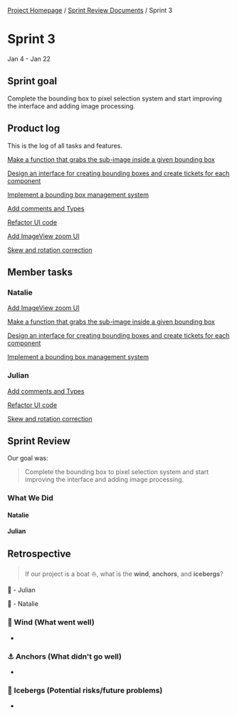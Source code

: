 [Project Homepage](../README.md) / [Sprint Review Documents](README.md) / Sprint 3

# Sprint 3
Jan 4 - Jan 22


## Sprint goal

Complete the bounding box to pixel selection system and start improving the interface and adding image processing.


## Product log

This is the log of all tasks and features. 

[Make a function that grabs the sub-image inside a given bounding box](https://www.notion.so/Make-a-function-that-grabs-the-sub-image-inside-a-given-bounding-box-9686fd9cc65f428281fff117e24c6e50)

[Design an interface for creating bounding boxes and create tickets for each component](https://www.notion.so/Design-an-interface-for-creating-bounding-boxes-and-create-tickets-for-each-component-63d8745befbf4645a3afa5e2c5a0845a)

[Implement a bounding box management system](https://www.notion.so/Implement-a-bounding-box-management-system-bf18fe2d6cbd4f30ad753877b073f1fa)

[Add comments and Types](https://www.notion.so/Add-comments-and-Types-0ddba1e65d5d4dfab5123e54ac6a49a0)

[Refactor UI code](https://www.notion.so/Refactor-UI-code-1b338f63f755437e8d7ca938a4dffad7)

[Add ImageView zoom UI](https://www.notion.so/Add-ImageView-zoom-UI-8de41373c1a24b93b855391b0061d296)

[Skew and rotation correction](https://www.notion.so/Skew-and-rotation-correction-86aa188ff9b643f386f5ac2fc6d8c8ca)


## Member tasks

### Natalie

[Add ImageView zoom UI](https://www.notion.so/Add-ImageView-zoom-UI-8de41373c1a24b93b855391b0061d296)

[Make a function that grabs the sub-image inside a given bounding box](https://www.notion.so/Make-a-function-that-grabs-the-sub-image-inside-a-given-bounding-box-9686fd9cc65f428281fff117e24c6e50)

[Design an interface for creating bounding boxes and create tickets for each component](https://www.notion.so/Design-an-interface-for-creating-bounding-boxes-and-create-tickets-for-each-component-63d8745befbf4645a3afa5e2c5a0845a)

[Implement a bounding box management system](https://www.notion.so/Implement-a-bounding-box-management-system-bf18fe2d6cbd4f30ad753877b073f1fa)

### Julian

[Add comments and Types](https://www.notion.so/Add-comments-and-Types-0ddba1e65d5d4dfab5123e54ac6a49a0)

[Refactor UI code](https://www.notion.so/Refactor-UI-code-1b338f63f755437e8d7ca938a4dffad7)

[Skew and rotation correction](https://www.notion.so/Skew-and-rotation-correction-86aa188ff9b643f386f5ac2fc6d8c8ca)


## Sprint Review

Our goal was:

> Complete the bounding box to pixel selection system and start improving the interface and adding image processing.


### What We Did

#### Natalie


#### Julian



## Retrospective

> If our project is a boat ⛵️, what is the **wind**, **anchors**, and **icebergs**?

🦄  - Julian

🐝  - Natalie

### 💨 Wind (What went well)

- 

### ⚓️ Anchors (What didn't go well)

- 

### 🧊 Icebergs (Potential risks/future problems)

- 

